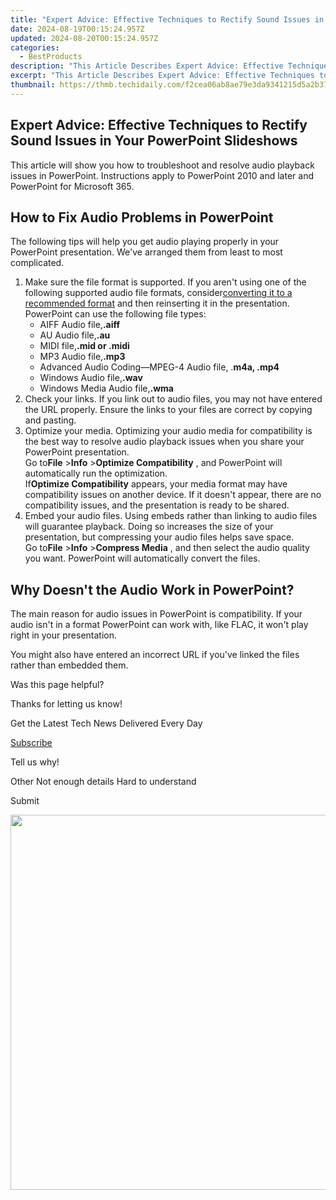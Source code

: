 ```yaml
---
title: "Expert Advice: Effective Techniques to Rectify Sound Issues in Your PowerPoint Slideshows"
date: 2024-08-19T00:15:24.957Z
updated: 2024-08-20T00:15:24.957Z
categories:
  - BestProducts
description: "This Article Describes Expert Advice: Effective Techniques to Rectify Sound Issues in Your PowerPoint Slideshows"
excerpt: "This Article Describes Expert Advice: Effective Techniques to Rectify Sound Issues in Your PowerPoint Slideshows"
thumbnail: https://thmb.techidaily.com/f2cea06ab8ae79e3da9341215d5a2b3791081a5d0d2f702dc7f4ecb1fa023ae2.jpg
---
```


## Expert Advice: Effective Techniques to Rectify Sound Issues in Your PowerPoint Slideshows
 This article will show you how to troubleshoot and resolve audio playback issues in PowerPoint. Instructions apply to PowerPoint 2010 and later and PowerPoint for Microsoft 365.

## How to Fix Audio Problems in PowerPoint

 The following tips will help you get audio playing properly in your PowerPoint presentation. We've arranged them from least to most complicated.

1. Make sure the file format is supported. If you aren't using one of the following supported audio file formats, consider[converting it to a recommended format](https://www.lifewire.com/free-audio-converter-software-programs-2622863) and then reinserting it in the presentation.  
 PowerPoint can use the following file types:  
   * AIFF Audio file,**.aiff**  
   * AU Audio file,**.au**  
   * MIDI file,**.mid or .midi**  
   * MP3 Audio file,**.mp3**  
   * Advanced Audio Coding—MPEG-4 Audio file, .**m4a, .mp4**  
   * Windows Audio file,**.wav**  
   * Windows Media Audio file,**.wma**
2. Check your links. If you link out to audio files, you may not have entered the URL properly. Ensure the links to your files are correct by copying and pasting.
3. Optimize your media. Optimizing your audio media for compatibility is the best way to resolve audio playback issues when you share your PowerPoint presentation.  
 Go to**File** \>**Info** \>**Optimize Compatibility** , and PowerPoint will automatically run the optimization.  
 If**Optimize Compatibility** appears, your media format may have compatibility issues on another device. If it doesn't appear, there are no compatibility issues, and the presentation is ready to be shared.
4. Embed your audio files. Using embeds rather than linking to audio files will guarantee playback. Doing so increases the size of your presentation, but compressing your audio files helps save space.  
 Go to**File** \>**Info** \>**Compress Media** , and then select the audio quality you want. PowerPoint will automatically convert the files.

## Why Doesn't the Audio Work in PowerPoint?

 The main reason for audio issues in PowerPoint is compatibility. If your audio isn't in a format PowerPoint can work with, like FLAC, it won't play right in your presentation.

 You might also have entered an incorrect URL if you've linked the files rather than embedded them.

Was this page helpful?

Thanks for letting us know!

 Get the Latest Tech News Delivered Every Day

[Subscribe](https://www.lifewire.com/#)

Tell us why!

 Other  Not enough details  Hard to understand

 Submit

<ins class="adsbygoogle"
     style="display:block"
     data-ad-format="autorelaxed"
     data-ad-client="ca-pub-7571918770474297"
     data-ad-slot="1223367746"></ins>



<ins class="adsbygoogle"
     style="display:block"
     data-ad-client="ca-pub-7571918770474297"
     data-ad-slot="8358498916"
     data-ad-format="auto"
     data-full-width-responsive="true"></ins>



<!-- affiliate ads begin -->
<a href="https://appsumo.8odi.net/c/5597632/2075461/7443" target="_top" id="2075461"><img src="//a.impactradius-go.com/display-ad/7443-2075461" border="0" alt="" width="1200" height="600"/></a><img height="0" width="0" src="https://appsumo.8odi.net/i/5597632/2075461/7443" style="position:absolute;visibility:hidden;" border="0" />
<!-- affiliate ads end -->